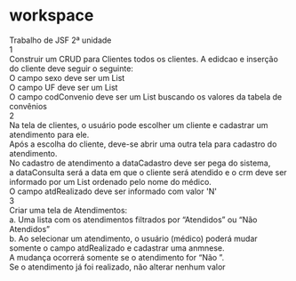 workspace
=========

Trabalho de JSF 2ª unidade<br/>
1<br/>
  Construir um CRUD para Clientes todos os clientes. A edidcao e inserção do cliente deve seguir o seguinte:<br/>
  O campo sexo deve ser um List<br/>
  O campo UF deve ser um List<br/>
  O campo codConvenio deve ser um List buscando os valores da tabela de convênios<br/>
2<br/>
  Na tela de clientes, o usuário pode escolher um cliente e cadastrar um atendimento para ele.<br/>
  Após a escolha do cliente, deve-se abrir uma outra tela para cadastro do atendimento.<br/>
  No cadastro de atendimento a dataCadastro deve ser pega do sistema, <br/>
  a dataConsulta será a data em que o cliente será atendido e o crm deve ser informado por um List ordenado pelo nome do médico.<br/>
  O campo atdRealizado deve ser informado com valor 'N'<br/>
3<br/>
  Criar uma tela de Atendimentos:<br/>
  a. Uma lista com os atendimentos filtrados por “Atendidos” ou “Não Atendidos”<br/>
  b. Ao selecionar um atendimento, o usuário (médico) poderá mudar somente o campo atdRealizado e cadastrar uma anmnese. <br/>
  A mudança ocorrerá somente se o atendimento for “Não ”.<br/>
  Se o atendimento já foi realizado, não alterar nenhum valor<br/>